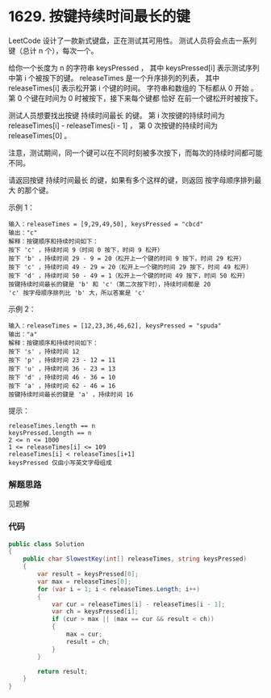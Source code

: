 # 1629. 按键持续时间最长的键
LeetCode 设计了一款新式键盘，正在测试其可用性。
测试人员将会点击一系列键（总计 n 个），每次一个。

给你一个长度为 n 的字符串 keysPressed ，
其中 keysPressed[i] 表示测试序列中第 i 个被按下的键。
releaseTimes 是一个升序排列的列表，
其中 releaseTimes[i] 表示松开第 i 个键的时间。
字符串和数组的 下标都从 0 开始 。
第 0 个键在时间为 0 时被按下，接下来每个键都 恰好 在前一个键松开时被按下。


测试人员想要找出按键 持续时间最长 的键。
第 i 次按键的持续时间为 releaseTimes[i] - releaseTimes[i - 1] ，
第 0 次按键的持续时间为 releaseTimes[0] 。

注意，测试期间，同一个键可以在不同时刻被多次按下，而每次的持续时间都可能不同。

请返回按键 持续时间最长 的键，如果有多个这样的键，则返回 按字母顺序排列最大 的那个键。



示例 1：
```
输入：releaseTimes = [9,29,49,50], keysPressed = "cbcd"
输出："c"
解释：按键顺序和持续时间如下：
按下 'c' ，持续时间 9（时间 0 按下，时间 9 松开）
按下 'b' ，持续时间 29 - 9 = 20（松开上一个键的时间 9 按下，时间 29 松开）
按下 'c' ，持续时间 49 - 29 = 20（松开上一个键的时间 29 按下，时间 49 松开）
按下 'd' ，持续时间 50 - 49 = 1（松开上一个键的时间 49 按下，时间 50 松开）
按键持续时间最长的键是 'b' 和 'c'（第二次按下时），持续时间都是 20
'c' 按字母顺序排列比 'b' 大，所以答案是 'c'
```
示例 2：
```
输入：releaseTimes = [12,23,36,46,62], keysPressed = "spuda"
输出："a"
解释：按键顺序和持续时间如下：
按下 's' ，持续时间 12
按下 'p' ，持续时间 23 - 12 = 11
按下 'u' ，持续时间 36 - 23 = 13
按下 'd' ，持续时间 46 - 36 = 10
按下 'a' ，持续时间 62 - 46 = 16
按键持续时间最长的键是 'a' ，持续时间 16
```

提示：
```
releaseTimes.length == n
keysPressed.length == n
2 <= n <= 1000
1 <= releaseTimes[i] <= 109
releaseTimes[i] < releaseTimes[i+1]
keysPressed 仅由小写英文字母组成
```

### 解题思路
见题解

### 代码

```csharp
public class Solution
{
    public char SlowestKey(int[] releaseTimes, string keysPressed)
    {
        var result = keysPressed[0];
        var max = releaseTimes[0];
        for (var i = 1; i < releaseTimes.Length; i++)
        {
            var cur = releaseTimes[i] - releaseTimes[i - 1];
            var ch = keysPressed[i];
            if (cur > max || (max == cur && result < ch))
            {
                max = cur;
                result = ch;
            }
        }

        return result;
    }
}
```
